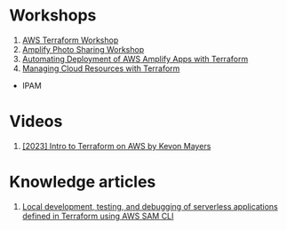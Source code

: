 # Workshops

1. [AWS Terraform Workshop ](https://aws-quickstart.github.io/workshop-terraform-modules/)
1. [Amplify Photo Sharing Workshop](https://catalog.us-east-1.prod.workshops.aws/workshops/9586a55a-1f61-456c-ace9-b24f505d44a4/en-US)
1. [Automating Deployment of AWS Amplify Apps with Terraform](https://catalog.workshops.aws/amplify-with-terraform/en-US)
1. [Managing Cloud Resources with Terraform](https://catalog.workshops.aws/manage-cloud-resources-with-terraform/en-US)
- IPAM

# Videos

1. [[2023] Intro to Terraform on AWS by Kevon Mayers](https://www.youtube.com/watch?v=lkknOCFvm_Q)

# Knowledge articles

1. [Local development, testing, and debugging of serverless applications defined in Terraform using AWS SAM CLI](https://stackoverflow.com/collectives/aws/articles/75585198/local-development-testing-and-debugging-of-serverless-applications-defined-in)